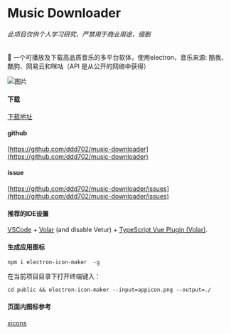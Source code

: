 # Music Downloader
###### 此项目仅供个人学习研究，严禁用于商业用途，侵删
🎵 一个可播放及下载高品质音乐的多平台软体，使用electron，音乐来源: 酷我、酷狗、网易云和咪咕（API 是从公开的网络中获得）

 ![图片](https://cdn.zcxnb.cn/upzone/1/20230620/160foy1nwc.png?imageMogr2/interlace/1/thumbnail/500x/quality/80)
 
#### 下载

[下载地址](https://bbs.qtcat.cn/d/10-musicdownloader-%E4%B8%80%E4%B8%AA%E5%8F%AF%E6%92%AD%E6%94%BE%E5%8F%8A%E4%B8%8B%E8%BD%BD%E9%AB%98%E5%93%81%E8%B4%A8%E9%9F%B3%E4%B9%90%E7%9A%84%E5%A4%9A%E5%B9%B3%E5%8F%B0%E8%BD%AF%E4%BD%93windowsmaclinux)

#### github

[https://github.com/ddd702/music-downloader](https://github.com/ddd702/music-downloader)

#### issue

[https://github.com/ddd702/music-downloader/issues](https://github.com/ddd702/music-downloader/issues)
#### 推荐的IDE设置

[VSCode](https://code.visualstudio.com/) + [Volar](https://marketplace.visualstudio.com/items?itemName=Vue.volar) (and disable Vetur) + [TypeScript Vue Plugin (Volar)](https://marketplace.visualstudio.com/items?itemName=Vue.vscode-typescript-vue-plugin).

#### 生成应用图标


    npm i electron-icon-maker  -g

在当前项目目录下打开终端键入：

    cd public && electron-icon-maker --input=appicon.png --output=./


#### 页面内图标参考

[xicons](https://xicons.org)